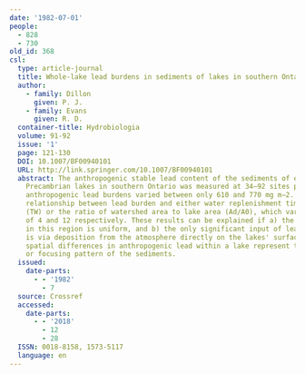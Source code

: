 ```yaml
---
date: '1982-07-01'
people:
  - 828
  - 730
old_id: 368
csl:
  type: article-journal
  title: Whole-lake lead burdens in sediments of lakes in southern Ontario, Canada
  author:
    - family: Dillon
      given: P. J.
    - family: Evans
      given: R. D.
  container-title: Hydrobiologia
  volume: 91-92
  issue: '1'
  page: 121-130
  DOI: 10.1007/BF00940101
  URL: http://link.springer.com/10.1007/BF00940101
  abstract: The anthropogenic stable lead content of the sediments of eight softwater
    Precambrian lakes in southern Ontario was measured at 34–92 sites per lake. Whole-lake
    anthropogenic lead burdens varied between only 610 and 770 mg m−2. There was no
    relationship between lead burden and either water replenishment time of the lake
    (TW) or the ratio of watershed area to lake area (Ad/A0), which varied by factors
    of 4 and 12 respectively. These results can be explained if a) the lead deposition
    in this region is uniform, and b) the only significant input of lead to the lakes
    is via deposition from the atmosphere directly on the lakes' surfaces. Therefore
    spatial differences in anthropogenic lead within a lake represent the redistribution
    or focusing pattern of the sediments.
  issued:
    date-parts:
      - - '1982'
        - 7
  source: Crossref
  accessed:
    date-parts:
      - - '2018'
        - 12
        - 28
  ISSN: 0018-8158, 1573-5117
  language: en
---
```

